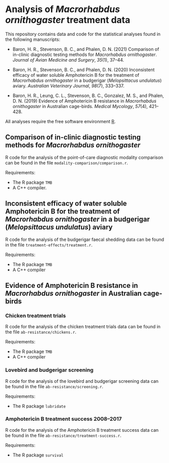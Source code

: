 # Analysis of *Macrorhabdus ornithogaster* treatment data

This repository contains data and code for the statistical analyses found in the following manuscripts:

* Baron, H. R., Stevenson, B. C., and Phalen, D. N. (2021) Comparison of in-clinic diagnostic testing methods for *Macrorhabdus ornithogaster*. *Journal of Avian Medicine and Surgery*, *35*(1), 37&ndash;44.

* Baron, H. R., Stevenson, B. C., and Phalen, D. N. (2020) Inconsistent efficacy of water soluble Amphotericin B for the treatment of *Macrorhabdus ornithogaster* in a budgerigar (*Melopsittacus undulatus*) aviary. *Australian Veterinary Journal*, *98*(7), 333&ndash;337.

* Baron, H. R., Leung, C. L., Stevenson, B. C., Gonzalez, M. S., and Phalen, D. N. (2019) Evidence of Amphotericin B resistance in *Macrorhabdus ornithogaster* in Australian cage-birds. *Medical Mycology*, *57*(4), 421&ndash;428.

All analyses require the free software environment [R](https://www.r-project.org/).

## Comparison of in-clinic diagnostic testing methods for *Macrorhabdus ornithogaster*

R code for the analysis of the point-of-care diagnostic modality comparison can be found in the file `modality-comparison/comparison.r`.

Requirements:
* The R package `TMB`
* A C++ compiler.

## Inconsistent efficacy of water soluble Amphotericin B for the treatment of *Macrorhabdus ornithogaster* in a budgerigar (*Melopsittacus undulatus*) aviary

R code for the analysis of the budgerigar faecal shedding data can be found in the file `treatment-effects/treatment.r`.

Requirements:
* The R package `TMB`
* A C++ compiler

## Evidence of Amphotericin B resistance in *Macrorhabdus ornithogaster* in Australian cage-birds

### Chicken treatment trials

R code for the analysis of the chicken treatment trials data can be found in the file `ab-resistance/chickens.r`.

Requirements:
* The R package `TMB`
* A C++ compiler

### Lovebird and budgerigar screening

R code for the analysis of the lovebird and budgerigar screening data can be found in the file `ab-resistance/screening.r`.

Requirements:
* The R package `lubridate`

### Amphotericin B treatment success 2008–2017

R code for the analysis of the Amphotericin B treatment success data can be found in the file `ab-resistance/treatment-success.r`.

Requirements:
* The R package `survival`
